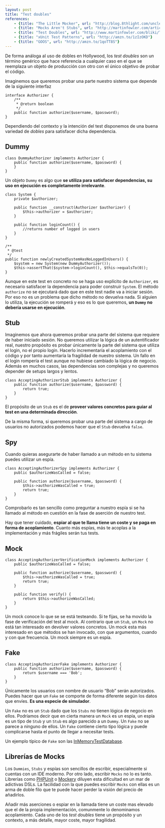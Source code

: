 ```yaml
---
layout: post
title: "Test doubles"
references:
    - {title: "The Little Mocker", url: "http://blog.8thlight.com/uncle-bob/2014/05/14/TheLittleMocker.html"}
    - {title: "Mocks Aren't Stubs", url: "http://martinfowler.com/articles/mocksArentStubs.html"}
    - {title: "Test Doubles", url: "http://www.martinfowler.com/bliki/TestDouble.html"}
    - {title: "xUnit Test Patterns", url: "http://amzn.to/1zIzOKD"}
    - {title: "GOOS", url: "http://amzn.to/1qoTT8S"}
---
```


De forma análoga al uso de dobles en Hollywood, los *test doubles* son un término genérico que hace referencia a cualquier caso en el que se reemplaza un objeto de producción con otro con el único objetivo de probar el código.

<!--more-->

Imaginemos que queremos probar una parte nuestro sistema que depende de la siguiente interfaz

```php?start_inline=1
interface Authorizer {
    /**
     * @return boolean
     */
    public function authorize($username, $password);
}
```

Dependiendo del contexto y la intención del test disponemos de una buena variedad de *dobles* para satisfacer dicha dependencia.

## Dummy

```php?start_inline=1
class DummyAuthorizer implements Authorizer {
    public function authorize($username, $password) {
    }
}
```

Un objeto `Dummy` es algo que **se utiliza para satisfacer dependencias, su uso en ejecución es completamente irrelevante**.

```php?start_inline=1
class System {
    private $authorizer;

    public function __construct(Authorizer $authorizer) {
        $this->authorizer = $authorizer;
    }

    public function loginCount() {
        //returns number of logged in users
    }
}
```

```php?start_inline=1
/**
 * @test
 */
public function newlyCreatedSystemHasNoLoggedInUsers() {
    $system = new System(new DummyAuthorizer());
    $this->assertThat($system->loginCount(), $this->equalsTo(0));
}
```

Aunque en este test en concreto no se haga uso explícito de `Authorizer`, es necesario satisfacer la dependencia para poder construir `System`. El método `authorize` no se ejecutará dado que en este test nadie va a iniciar sesión. Por eso no es un problema que dicho método no devuelva nada. Si alguien lo utiliza, la ejecución se romperá y eso es lo que queremos, **un `Dummy` no debería usarse en ejecución**.

## Stub
Imaginemos que ahora queremos probar una parte del sistema que requiere de haber iniciado sesión. No queremos utilizar la lógica de un autentificador real, nuestro propósito es probar únicamente la parte del sistema que utiliza el login, no el propio login. Hacerlo incrementaría el acoplamiento con el código y por tanto aumentaría la fragilidad de nuestro sistema. Un fallo en el login rompería el test aunque no hubiese cambiado la lógica de negocio. Además en muchos casos, las dependencias son complejas y no queremos depender de setups largos y lentos.

```php?start_inline=1
class AcceptingAuthorizerStub implements Authorizer {
    public function authorize($username, $password) {
        return true;
    }
}
```

El propósito de un `Stub` es el de **proveer valores concretos para guiar al test en una determinada dirección**.

De la misma forma, si queremos probar una parte del sistema a cargo de usuarios no autorizados podemos hacer que el `Stub` devuelva `false`.


## Spy
Cuando quieras asegurarte de haber llamado a un método en tu sistema puedes utilizar un espía.

```php?start_inline=1
class AcceptingAuthorizerSpy implements Authorizer {
    public $authorizeWasCalled = false;

    public function authorize($username, $password) {
        $this->authorizeWasCalled = true;
        return true;
    }
}
```

Comprobarlo es tan sencillo como preguntar a nuestro espía si se ha llamado al método en cuestión en la fase de aserción de nuestro test.

Hay que tener cuidado, **espiar al que te llama tiene un coste y se paga en forma de acoplamiento**. Cuanto más espías, más te acoplas a la implementación y más frágiles serán tus tests.

## Mock

```php?start_inline=1
class AcceptingAuthorizerVerificationMock implements Authorizer {
    public $authorizeWasCalled = false;

    public function authorize($username, $password) {
        $this->authorizeWasCalled = true;
        return true;
    }

    public function verify() {
        return $this->authorizeWasCalled;
    }
}
```

Un mock conoce lo que se se está testeando. Si te fijas, se ha movido la fase de verificación del test al mock. Al contrario que un `Stub`, un `Mock` no está tan interesado en devolver valores concretos. Un mock esta más interesado en que métodos se han invocado, con que argumentos, cuando y con que frecuencia. Un mock siempre es un espía.

## Fake

```php?start_inline=1
class AcceptingAuthorizerFake implements Authorizer {
    public function authorize($username, $password) {
        return $username === 'Bob';
    }
}
```

Únicamente los usuarios con nombre de usuario “Bob” serán autorizados. Puedes hacer que un `Fake` se comporte de forma diferente según los datos que envíes. **Es una especie de simulador**.

Un `Fake` no es un `Stub` dado que los `Stubs` no tienen lógica de negocio en ellos. Podríamos decir que en cierta manera un `Mock` es un espía, un espía es un tipo de `Stub` y un `Stub` es algo parecido a un `Dummy`. Un `Fake` no se parece a ninguno de ellos. Un `Fake` contiene cierto tipo lógica y puede complicarse hasta el punto de llegar a necesitar tests.

Un ejemplo típico de `Fake` son las [InMemoryTestDatabase](http://www.martinfowler.com/bliki/InMemoryTestDatabase.html).

## Librerías de Mocks
Los `Dummies`, `Stubs` y espías son sencillos de escribir, especialmente si cuentas con un IDE moderno. Por otro lado, escribir `Mocks` no lo es tanto. Librerías como [PHPUnit](http://phpunit.de/manual/3.0/en/mock-objects.html) o [Mockery](https://github.com/padraic/mockery) diluyen esta dificultad en un mar de adictivas DSLs. La facilidad con la que puedes escribir `Mocks` con ellas es un arma de doble filo que te puede hacer perder la visión del precio de añadirlos.

Añadir más aserciones o espiar en la llamada tiene un coste mas elevado que el de la propia implementación, comunmente lo denominamos acoplamiento. Cada uno de los *test doubles* tiene un propósito y un contexto, a más detalle, mayor coste, mayor fragilidad.
